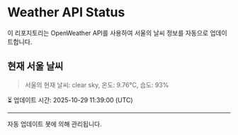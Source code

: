 
# Weather API Status

이 리포지토리는 OpenWeather API를 사용하여 서울의 날씨 정보를 자동으로 업데이트합니다.

## 현재 서울 날씨
> 서울의 현재 날씨: clear sky, 온도: 9.76°C, 습도: 93%

⏳ 업데이트 시간: 2025-10-29 11:39:00 (UTC)

---
자동 업데이트 봇에 의해 관리됩니다.
